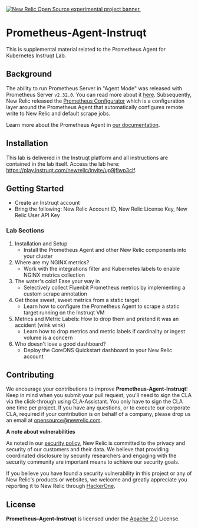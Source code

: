 <a href="https://opensource.newrelic.com/oss-category/#new-relic-experimental"><picture><source media="(prefers-color-scheme: dark)" srcset="https://github.com/newrelic/opensource-website/raw/main/src/images/categories/dark/Experimental.png"><source media="(prefers-color-scheme: light)" srcset="https://github.com/newrelic/opensource-website/raw/main/src/images/categories/Experimental.png"><img alt="New Relic Open Source experimental project banner." src="https://github.com/newrelic/opensource-website/raw/main/src/images/categories/Experimental.png"></picture></a>

# Prometheus-Agent-Instruqt

This is supplemental material related to the Prometheus Agent for Kubernetes Instruqt Lab.

## Background

The ability to run Prometheus Server in "Agent Mode" was released with Prometheus Server `v2.32.0`.  You can read more about it [here](https://prometheus.io/blog/2021/11/16/agent/#prometheus-agent-mode).  Subsequently, New Relic released the [Prometheus Configurator](https://github.com/newrelic/newrelic-prometheus-configurator) which is a configuration layer around the Prometheus Agent that automatically configures remote write to New Relic and default scrape jobs.

Learn more about the Prometheus Agent in [our documentation](https://docs.newrelic.com/docs/infrastructure/prometheus-integrations/install-configure-prometheus-agent/setup-prometheus-agent/).

## Installation

This lab is delivered in the Instruqt platform and all instructions are contained in the lab itself.  Access the lab here: https://play.instruqt.com/newrelic/invite/up9jflwp3clf.

## Getting Started

* Create an Instruqt account
* Bring the following: New Relic Account ID, New Relic License Key, New Relic User API Key


### Lab Sections

1. Installation and Setup
    * Install the Prometheus Agent and other New Relic components into your cluster
2. Where are my NGINX metrics?
    * Work with the integrations filter and Kubernetes labels to enable NGINX metrics collection
3. The water's cold! Ease your way in
    * Selectively collect Fluenbit Prometheus metrics by implementing a custom scrape annotation
4. Get those sweet, sweet metrics from a static target
    * Learn how to configure the Prometheus Agent to scrape a static target running on the Instruqt VM
5. Metrics and Metric Labels: How to drop them and pretend it was an accident (wink wink)
    * Learn how to drop metrics and metric labels if cardinality or ingest volume is a concern
6. Who doesn't love a good dashboard?
    * Deploy the CoreDNS Quickstart dashboard to your New Relic account

## Contributing

We encourage your contributions to improve **Prometheus-Agent-Instruqt**! Keep in mind when you submit your pull request, you'll need to sign the CLA via the click-through using CLA-Assistant. You only have to sign the CLA one time per project.
If you have any questions, or to execute our corporate CLA, required if your contribution is on behalf of a company,  please drop us an email at opensource@newrelic.com.

**A note about vulnerabilities**

As noted in our [security policy](../../security/policy), New Relic is committed to the privacy and security of our customers and their data. We believe that providing coordinated disclosure by security researchers and engaging with the security community are important means to achieve our security goals.

If you believe you have found a security vulnerability in this project or any of New Relic's products or websites, we welcome and greatly appreciate you reporting it to New Relic through [HackerOne](https://hackerone.com/newrelic).

## License

**Prometheus-Agent-Instruqt** is licensed under the [Apache 2.0](http://apache.org/licenses/LICENSE-2.0.txt) License.